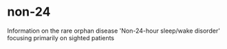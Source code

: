 # non-24
Information on the rare orphan disease 'Non-24-hour sleep/wake disorder' focusing primarily on sighted patients
